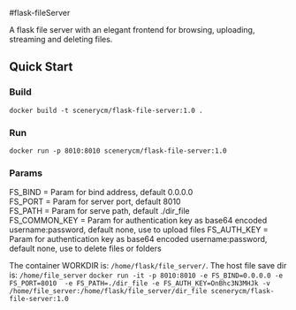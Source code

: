 #flask-fileServer

A flask file server with an elegant frontend for browsing, uploading, streaming and deleting files.

## Quick Start
### Build

```docker build -t scenerycm/flask-file-server:1.0 .```

### Run

```docker run -p 8010:8010 scenerycm/flask-file-server:1.0```

### Params

FS_BIND = Param for bind address, default 0.0.0.0  
FS_PORT = Param for server port, default 8010  
FS_PATH = Param for serve path, default ./dir_file  
FS_COMMON_KEY = Param for authentication key as base64 encoded username:password, default none, use to upload files
FS_AUTH_KEY =  Param for authentication key as base64 encoded username:password, default none, use to delete files or folders

The container WORKDIR is: `/home/flask/file_server/`. The host file save dir is: `/home/file_server`
```docker run -it -p 8010:8010 -e FS_BIND=0.0.0.0 -e FS_PORT=8010  -e FS_PATH=./dir_file -e FS_AUTH_KEY=OnBhc3N3MHJk -v /home/file_server:/home/flask/file_server/dir_file scenerycm/flask-file-server:1.0```

